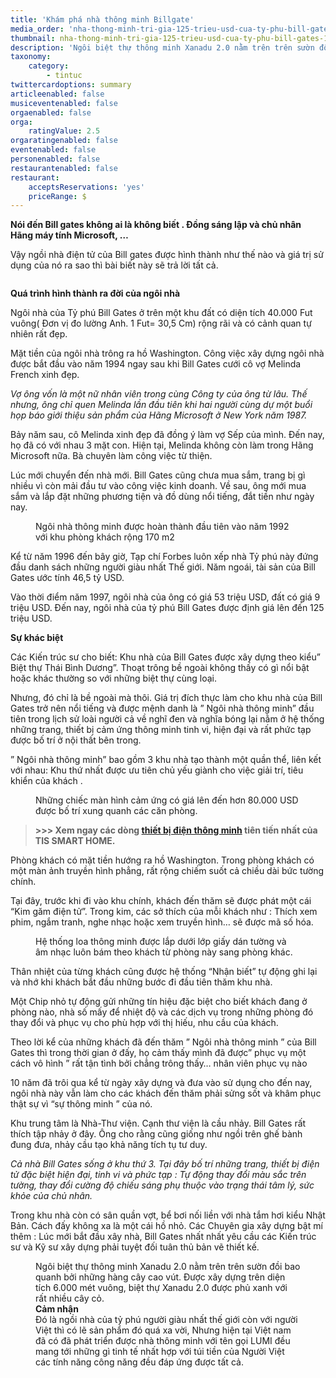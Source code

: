 ```yaml
---
title: 'Khám phá nhà thông minh Billgate'
media_order: 'nha-thong-minh-tri-gia-125-trieu-usd-cua-ty-phu-bill-gates-7.jpg,nha-thong-minh-tri-gia-125-trieu-usd-cua-ty-phu-bill-gates-3.jpg,nha-thong-minh-tri-gia-125-trieu-usd-cua-ty-phu-bill-gates-4.jpg,nha-thong-minh-tri-gia-125-trieu-usd-cua-ty-phu-bill-gates-5.jpg,nha-thong-minh-tri-gia-125-trieu-usd-cua-ty-phu-bill-gates-1.jpg'
thumbnail: nha-thong-minh-tri-gia-125-trieu-usd-cua-ty-phu-bill-gates-1.jpg
description: 'Ngôi biệt thự thông minh Xanadu 2.0 nằm trên trên sườn đồi bao quanh bởi những hàng cây cao vút. Được xây dựng trên diện tích 6.000 mét vuông, biệt thự Xanadu 2.0 được phủ xanh với rất nhiều cây cỏ.'
taxonomy:
    category:
        - tintuc
twittercardoptions: summary
articleenabled: false
musiceventenabled: false
orgaenabled: false
orga:
    ratingValue: 2.5
orgaratingenabled: false
eventenabled: false
personenabled: false
restaurantenabled: false
restaurant:
    acceptsReservations: 'yes'
    priceRange: $
---
```


<p><strong>N&oacute;i đến Bill gates kh&ocirc;ng ai l&agrave; kh&ocirc;ng biết . Đồng s&aacute;ng lập v&agrave; chủ nh&acirc;n H&atilde;ng m&aacute;y t&iacute;nh Microsoft, &hellip;</strong></p>
<p>Vậy ngồi nh&agrave; điện tử của Bill gates được h&igrave;nh th&agrave;nh như thế n&agrave;o v&agrave; gi&aacute; trị sử dụng của n&oacute; ra sao th&igrave; b&agrave;i biết n&agrave;y sẽ trả lời tất cả.</p>
<p><img src="/giahan/tin-tuc/kham-pha-nha-thong-minh-billgate/nha-thong-minh-tri-gia-125-trieu-usd-cua-ty-phu-bill-gates-1.jpg" alt="" /></p>
<p><strong>Qu&aacute; tr&igrave;nh h&igrave;nh th&agrave;nh ra đời của ng&ocirc;i nh&agrave;</strong></p>
<p>Ng&ocirc;i nh&agrave; của Tỷ ph&uacute; Bill Gates ở tr&ecirc;n một khu đất c&oacute; diện t&iacute;ch 40.000 Fut vu&ocirc;ng( Đơn vị đo lường Anh. 1 Fut= 30,5 Cm) rộng r&atilde;i v&agrave; c&oacute; cảnh quan tự nhi&ecirc;n rất đẹp.</p>
<p>Mặt tiền của ng&ocirc;i nh&agrave; tr&ocirc;ng ra hồ Washington. C&ocirc;ng việc x&acirc;y dựng ng&ocirc;i nh&agrave; được bắt đầu v&agrave;o năm 1994 ngay sau khi Bill Gates cưới c&ocirc; vợ Melinda French xinh đẹp.</p>
<p><em>Vợ &ocirc;ng vốn l&agrave; một nữ nh&acirc;n vi&ecirc;n trong c&ugrave;ng C&ocirc;ng ty của &ocirc;ng từ l&acirc;u. Thế nhưng, &ocirc;ng chỉ quen Melinda lần đầu ti&ecirc;n khi hai người c&ugrave;ng dự một buổi họp b&aacute;o giới thiệu sản phẩm của H&atilde;ng Microsoft ở New York năm 1987.</em></p>
<p>Bảy năm sau, c&ocirc; Melinda xinh đẹp đ&atilde; đồng &yacute; l&agrave;m vợ Sếp của m&igrave;nh. Đến nay, họ đ&atilde; c&oacute; với nhau 3 mặt con. Hiện tại, Melinda kh&ocirc;ng c&ograve;n l&agrave;m trong H&atilde;ng Microsoft nữa. B&agrave; chuy&ecirc;n l&agrave;m c&ocirc;ng việc từ thiện.</p>
<p>L&uacute;c mới chuyển đến nh&agrave; mới. Bill Gates cũng chưa mua sắm, trang bị g&igrave; nhiều v&igrave; c&ograve;n mải đầu tư v&agrave;o c&ocirc;ng việc kinh doanh. Về sau, &ocirc;ng mới mua sắm v&agrave; lắp đặt những phương tiện v&agrave; đồ d&ugrave;ng nổi tiếng, đắt tiền như ng&agrave;y nay.</p>
<figure id="attachment_1755" class="wp-caption aligncenter"><img src="/giahan/tin-tuc/kham-pha-nha-thong-minh-billgate/nha-thong-minh-tri-gia-125-trieu-usd-cua-ty-phu-bill-gates-5.jpg" alt="" /><br />
<figcaption class="wp-caption-text">Ng&ocirc;i nh&agrave; th&ocirc;ng minh được ho&agrave;n th&agrave;nh đầu ti&ecirc;n v&agrave;o năm 1992 với khu ph&ograve;ng kh&aacute;ch rộng 170 m2</figcaption>
</figure>
<p>Kể từ năm 1996 đến b&acirc;y giờ, Tạp ch&iacute; Forbes lu&ocirc;n xếp nh&agrave; Tỷ ph&uacute; n&agrave;y đứng đầu danh s&aacute;ch những người gi&agrave;u nhất Thế giới. Năm ngo&aacute;i, t&agrave;i sản của Bill Gates ước t&iacute;nh 46,5 tỷ USD.</p>
<p>V&agrave;o thời điểm năm 1997, ng&ocirc;i nh&agrave; của &ocirc;ng c&oacute; gi&aacute; 53 triệu USD, đất c&oacute; gi&aacute; 9 triệu USD. Đến nay, ng&ocirc;i nh&agrave; của tỷ ph&uacute; Bill Gates được định gi&aacute; l&ecirc;n đến 125 triệu USD.</p>
<p><strong>Sự kh&aacute;c biệt</strong></p>
<p>C&aacute;c Kiến tr&uacute;c sư cho biết: Khu nh&agrave; của Bill Gates được x&acirc;y dựng theo kiểu&rdquo; Biệt thự Th&aacute;i B&igrave;nh Dương&rdquo;. Thoạt tr&ocirc;ng bề ngo&agrave;i kh&ocirc;ng thấy c&oacute; g&igrave; nổi bật hoặc kh&aacute;c thường so với những biệt thự c&ugrave;ng loại.</p>
<p>Nhưng, đ&oacute; chỉ l&agrave; bề ngo&agrave;i m&agrave; th&ocirc;i. Gi&aacute; trị đ&iacute;ch thực l&agrave;m cho khu nh&agrave; của Bill Gates trở n&ecirc;n nổi tiếng v&agrave; được mệnh danh l&agrave; &rdquo; Ng&ocirc;i nh&agrave; th&ocirc;ng minh&rdquo; đầu ti&ecirc;n trong lịch sử lo&agrave;i người cả về nghĩ đen v&agrave; nghĩa b&oacute;ng lại nằm ở hệ thống những trang, thiết bị cảm ứng th&ocirc;ng minh tinh vi, hiện đại v&agrave; rất phức tạp được bố tr&iacute; ở nội thất b&ecirc;n trong.</p>
<p>&rdquo; Ng&ocirc;i nh&agrave; th&ocirc;ng minh&rdquo; bao gồm 3 khu nh&agrave; tạo th&agrave;nh một quần thể, li&ecirc;n kết với nhau: Khu thứ nhất được ưu ti&ecirc;n chủ yếu gi&agrave;nh cho việc giải tr&iacute;, ti&ecirc;u khiển của kh&aacute;ch .</p>
<figure id="attachment_1756" class="wp-caption aligncenter"><img src="/giahan/tin-tuc/kham-pha-nha-thong-minh-billgate/nha-thong-minh-tri-gia-125-trieu-usd-cua-ty-phu-bill-gates-4.jpg" alt="" /><br />
<figcaption class="wp-caption-text">Những chiếc m&agrave;n h&igrave;nh cảm ứng c&oacute; gi&aacute; l&ecirc;n đến hơn 80.000 USD được bố tr&iacute; xung quanh c&aacute;c căn ph&ograve;ng.</figcaption>
</figure>
<blockquote>
<p><strong>&gt;&gt;&gt; Xem ngay c&aacute;c d&ograve;ng&nbsp;<a href="https://tissmarthome.com.vn/thiet-bi-dien-thong-minh/" target="_blank" rel="noopener">thiết bị điện th&ocirc;ng minh</a>&nbsp;ti&ecirc;n tiến nhất của TIS SMART HOME.</strong></p>
</blockquote>
<p>Ph&ograve;ng kh&aacute;ch c&oacute; mặt tiền hướng ra hồ Washington. Trong ph&ograve;ng kh&aacute;ch c&oacute; một m&agrave;n ảnh truyền h&igrave;nh phẳng, rất rộng chiếm suốt cả chiều d&agrave;i bức tường ch&iacute;nh.</p>
<p>Tại đ&acirc;y, trước khi đi v&agrave;o khu ch&iacute;nh, kh&aacute;ch đến thăm sẽ được ph&aacute;t một c&aacute;i &ldquo;Kim găm điện tử&rdquo;. Trong kim, c&aacute;c sở th&iacute;ch của mỗi kh&aacute;ch như : Th&iacute;ch xem phim, ngắm tranh, nghe nhạc hoặc xem truyền h&igrave;nh&hellip; sẽ được m&atilde; số h&oacute;a.</p>
<figure id="attachment_1759" class="wp-caption aligncenter"><img src="/giahan/tin-tuc/kham-pha-nha-thong-minh-billgate/nha-thong-minh-tri-gia-125-trieu-usd-cua-ty-phu-bill-gates-3.jpg" alt="" /><br />
<figcaption class="wp-caption-text">Hệ thống loa th&ocirc;ng minh được lắp dưới lớp giấy d&aacute;n tường v&agrave; &acirc;m nhạc lu&ocirc;n b&aacute;m theo kh&aacute;ch từ ph&ograve;ng n&agrave;y sang ph&ograve;ng kh&aacute;c.</figcaption>
</figure>
<p>Th&acirc;n nhiệt của từng kh&aacute;ch cũng được hệ thống &ldquo;Nhận biết&rdquo; tự động ghi lại v&agrave; nhớ khi kh&aacute;ch bắt đầu những bước đi đầu ti&ecirc;n thăm khu nh&agrave;.</p>
<p>Một Chip nhỏ tự động gửi những t&iacute;n hiệu đặc biệt cho biết kh&aacute;ch đang ở ph&ograve;ng n&agrave;o, nh&agrave; số mấy để nhiệt độ v&agrave; c&aacute;c dịch vụ trong những ph&ograve;ng đ&oacute; thay đổi v&agrave; phục vụ cho ph&ugrave; hợp với thị hiếu, nhu cầu của kh&aacute;ch.</p>
<p>Theo lời kể của những kh&aacute;ch đ&atilde; đến thăm &rdquo; Ng&ocirc;i nh&agrave; th&ocirc;ng minh &rdquo; của Bill Gates th&igrave; trong thời gian ở đấy, họ cảm thấy m&igrave;nh đ&atilde; được&rdquo; phục vụ một c&aacute;ch v&ocirc; h&igrave;nh &rdquo; rất tận t&igrave;nh bởi chẳng tr&ocirc;ng thấy&hellip; nh&acirc;n vi&ecirc;n phục vụ n&agrave;o</p>
<figure id="attachment_1758" class="wp-caption aligncenter"></figure>
<p>10 năm đ&atilde; tr&ocirc;i qua kể từ ng&agrave;y x&acirc;y dựng v&agrave; đưa v&agrave;o sử dụng cho đến nay, ng&ocirc;i nh&agrave; n&agrave;y vẫn l&agrave;m cho c&aacute;c kh&aacute;ch đến thăm phải sửng sốt v&agrave; kh&acirc;m phục thật sự v&igrave; &ldquo;sự th&ocirc;ng minh &rdquo; của n&oacute;.</p>
<p>Khu trung t&acirc;m l&agrave; Nh&agrave;-Thư viện. Cạnh thư viện l&agrave; cầu nhảy. Bill Gates rất th&iacute;ch tập nhảy ở đ&acirc;y. &Ocirc;ng cho rằng cũng giống như ngồi tr&ecirc;n ghế b&agrave;nh đung đưa, nhảy cầu tạo khả năng t&iacute;ch tụ tư duy.</p>
<p><em>Cả nh&agrave; Bill Gates sống ở khu thứ 3. Tại đ&acirc;y bố tr&iacute; những trang, thiết bị điện tử đặc biệt hiện đại, tinh vi v&agrave; phức tạp : Tự động thay đổi m&agrave;u sắc tr&ecirc;n tường, thay đổi cường độ chiếu s&aacute;ng phụ thuộc v&agrave;o trạng th&aacute;i t&acirc;m l&yacute;, sức khỏe của chủ nh&acirc;n.</em></p>
<p>Trong khu nh&agrave; c&ograve;n c&oacute; s&acirc;n quần vợt, bể bơi nối liền với nh&agrave; tắm hơi kiểu Nhật Bản. C&aacute;ch đấy kh&ocirc;ng xa l&agrave; một c&aacute;i hồ nhỏ. C&aacute;c Chuy&ecirc;n gia x&acirc;y dựng bật m&iacute; th&ecirc;m : L&uacute;c mới bắt đầu x&acirc;y nh&agrave;, Bill Gates nhất nhất y&ecirc;u cầu c&aacute;c Kiến tr&uacute;c sư v&agrave; Kỹ sư x&acirc;y dựng phải tuyệt đối tu&acirc;n thủ bản vẽ thiết kế.</p>
<figure id="attachment_1757" class="wp-caption aligncenter"><img src="/giahan/tin-tuc/kham-pha-nha-thong-minh-billgate/nha-thong-minh-tri-gia-125-trieu-usd-cua-ty-phu-bill-gates-7.jpg" alt="" /><br />
<figcaption class="wp-caption-text">Ng&ocirc;i biệt thự th&ocirc;ng minh Xanadu 2.0 nằm tr&ecirc;n tr&ecirc;n sườn đồi bao quanh bởi những h&agrave;ng c&acirc;y cao v&uacute;t. Được x&acirc;y dựng tr&ecirc;n diện t&iacute;ch 6.000 m&eacute;t vu&ocirc;ng, biệt thự Xanadu 2.0 được phủ xanh với rất nhiều c&acirc;y cỏ.</figcaption>
<figcaption class="wp-caption-text"><strong>Cảm nhận</strong></figcaption>
<figcaption class="wp-caption-text">Đ&oacute; l&agrave; ngồi nh&agrave; của tỷ ph&uacute; người gi&agrave;u nhất thế giới c&ograve;n với người Việt th&igrave; c&oacute; lẽ sản phẩm đ&oacute; qu&aacute; xa vời, Nhưng hiện tại Việt nam đ&atilde; c&oacute; đ&atilde; ph&aacute;t triển được nh&agrave; th&ocirc;ng minh với t&ecirc;n gọi LUMI đều mang tới những g&igrave; tinh tế nhất hợp với t&uacute;i tiền của Người Việt c&aacute;c t&iacute;nh năng c&ocirc;ng năng đều đ&aacute;p ứng được tất cả.</figcaption>
</figure>